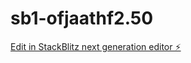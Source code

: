 # sb1-ofjaathf2.50

[Edit in StackBlitz next generation editor ⚡️](https://stackblitz.com/~/github.com/markoneo/sb1-ofjaathf2.50)